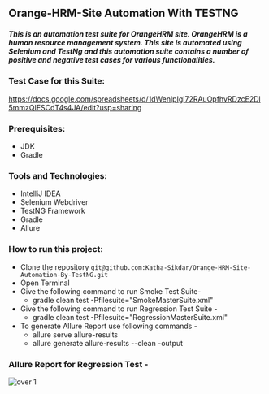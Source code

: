 ## Orange-HRM-Site Automation With TESTNG

##### This is an automation test suite for OrangeHRM site. OrangeHRM is a human resource management system. This site is automated using Selenium and TestNg and this automation suite contains a number of positive and negative test cases for various functionalities.

### Test Case for this Suite: 

 https://docs.google.com/spreadsheets/d/1dWenlpIgI72RAuOpfhvRDzcE2Dl5mmzQIFSCdT4s4JA/edit?usp=sharing

### Prerequisites: 
 -  JDK
 -  Gradle
### Tools and Technologies:
 - IntelliJ IDEA
 - Selenium Webdriver
 - TestNG Framework
 - Gradle
 - Allure
### How to run this project: 
 - Clone the repository ``` git@github.com:Katha-Sikdar/Orange-HRM-Site-Automation-By-TestNG.git ```
 -  Open Terminal
 -  Give the following command to run Smoke Test Suite-
      - gradle clean test -Pfilesuite="SmokeMasterSuite.xml"
  - Give the following command to run Regression Test Suite -
      - gradle clean test -Pfilesuite="RegressionMasterSuite.xml"
   - To generate Allure Report use following commands -
       - allure serve allure-results
       - allure generate allure-results --clean -output
 ### Allure Report for Regression Test - 
 
![over 1](https://github.com/Katha-Sikdar/Orange-HRM-Site-Automation-By-TestNG/assets/82141562/90c47dc6-8f92-4030-ad95-e1b2a551b290)
